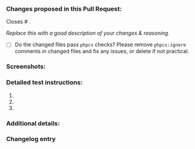 ### Changes proposed in this Pull Request:

<!-- You can erase any parts of this template not applicable to your Pull Request. -->

Closes # .

_Replace this with a good description of your changes & reasoning._

- [ ] Do the changed files pass `phpcs` checks? Please remove `phpcs:ignore` comments in changed files and fix any issues, or delete if not practical.

### Screenshots:

<!--- Optional --->


### Detailed test instructions:
<!-- Add detailed instructions for how to test that this PR fixes the issue and confirm that it doesn't break any other features :) -->

1. 
2. 
3. 


### Additional details:

<!--
Optional.
Enter a summary of all changes in this Pull Request, which will be added to the changelog if accepted.
Each line should start with change type prefix`(Fix|Add|…) - `, for example:
> Break - A change breaking previous API or functionality.
> Add - A new feature, function or functionality was added.
> Update - Big changes to something that wasn't broken.
> Fix - Took care of something that wasn't working.
> Tweak - Small change, that isn't actually very important.
> Dev - Developer-facing only change.
> Doc - Updated customer or developer facing documentation

If you remove the "Changelog entry" header, the title of Pull Request will be used as the changelog entry.

Add the `changelog: none` label if no changelog entry is needed.
-->
### Changelog entry

>
